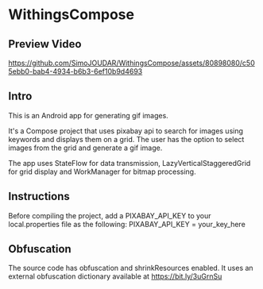 # WithingsCompose


## Preview Video

https://github.com/SimoJOUDAR/WithingsCompose/assets/80898080/c505ebb0-bab4-4934-b6b3-6ef10b9d4693

## Intro
This is an Android app for generating gif images.

It's a Compose project that uses pixabay api to search for images using keywords and displays them on a grid.
The user has the option to select images from the grid and generate a gif image.

The app uses StateFlow for data transmission, LazyVerticalStaggeredGrid for grid display and WorkManager for bitmap processing.

## Instructions
Before compiling the project, add a PIXABAY_API_KEY to your local.properties file as the following: 
PIXABAY_API_KEY = your_key_here

## Obfuscation
The source code has obfuscation and shrinkResources enabled. It uses an external obfuscation dictionary available at https://bit.ly/3uGrnSu